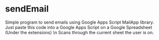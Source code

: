 # sendEmail
Simple program to send emails using Google Apps Script MailApp library.\
Just paste this code into a Google Apps Script on a Google Spreadsheet (Under the extensions) \n
Scans through the current sheet the user is on.
